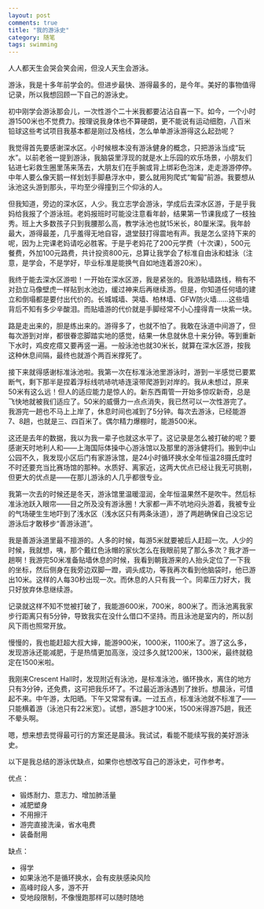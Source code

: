 ```yaml
---
layout: post
comments: true
title: "我的游泳史"
category: 随笔
tags: swimming
---
```


人人都天生会哭会笑会闹，但没人天生会游泳。

游泳，我是十多年前学会的。但进步最快、游得最多的，是今年。美好的事物值得记录，所以我想回顾一下自己的游泳史。

初中刚学会游泳那会儿，一次性游个二十米我都要沾沾自喜一下。如今，一个小时游1500米也不觉费力。按理说我身体也不算硬朗，更不能说有运动细胞，八百米铅球这些考试项目我基本都是刚过及格线，怎么单单游泳游得这么起劲呢？

我觉得首先要感谢深水区。小时候根本没有游泳健身的概念，只把游泳当成“玩水”。以前老爸一提到游泳，我脑袋里浮现的就是水上乐园的欢乐场景，小朋友们钻进七彩救生圈里荡来荡去，大朋友们在手腕或背上绑彩色泡沫，走走游游停停。中年人要么像天鹅一样划划手脚悬浮水中，要么就用狗爬式“匍匐”前游。我要想从泳池这头游到那头，平均至少得撞到三个仰泳的人。

但我知道，旁边的深水区，人少。我立志学会游泳，学成后去深水区游，于是乎我妈给我报了个游泳班。老妈报班时可能没注意看年龄，结果第一节课我成了一枝独秀。班上大多数孩子只到我腰那么高，教学泳池也就15米长，80厘米深。我年龄最大，游得最差，几乎羞得无地自容，退堂鼓打得震地有声。我是怎么坚持下来的呢，因为上完课老妈请吃必胜客。于是乎老妈花了200元学费（十次课），500元餐费，外加100元路费，共计投资800元，总算让我学会了标准自由泳和蛙泳（注意，是学会，不是学好，毕业标准是能换气自如地连着游20米）。

我终于能去深水区游啦！一开始在深水区游，我是紧张的。我游贴墙路线，稍有不对劲立马像壁虎一样贴到水池边，缓过神来后再继续游。但是，你知道任何墙的建立和倒塌都是要付出代价的。长城城墙、哭墙、柏林墙、GFW防火墙……这些墙背后不知有多少辛酸泪。而贴墙游的代价就是手脚经常不小心撞得青一块紫一块。

路是走出来的，胆是练出来的。游得多了，也就不怕了。我敢在泳道中间游了，但每次游到对岸，都很眷恋脚踏实地的感觉，结果一休息就休息十来分钟。等到重新下水时，鸡皮疙瘩又要再竖一遍。一般泳池也就30米长，就算在深水区游，按我这种休息间隔，最终也就游个两百米撑死了。

接下来就得感谢标准泳池啦。我第一次在标准泳池里游泳时，游到一半感觉已要累断气，剩下那半是捏着浮标线吭哧吭哧连滚带爬游到对岸的。我从未想过，原来50米有这么远！但人的适应能力是惊人的。新东西甭管一开始多惊叹新奇，总是飞快地就被我们适应了。50米的威慑力一点点消失，我已然可以一次性游完了。我游完一趟也不马上上岸了，休息时间也减到了5分钟。每次去游泳，已经能游7、8趟，也就是三、四百米了。偶尔精力爆棚时，能游500米。

这还是去年的数据，我以为我一辈子也就这水平了。这记录是怎么被打破的呢？要感谢天时地利人和——上海国际体操中心游泳馆以及那里的游泳健将们。搬到中山公园不久，我发现小区后门有家游泳馆，是24小时循环换水全年恒温28摄氏度时不时还要充当比赛场馆的那种。水质好、离家近，这两大优点已经让我无可挑剔，但更大的优点是——在那儿游泳的人几乎都很专业。

我第一次去的时候还是冬天，游泳馆里温暖湿润，全年恒温果然不是吹牛。然后标准泳池跃入眼帘——目之所及没有游泳圈！大家都一声不吭地闷头游着，我被专业的气场硬生生地吓到了浅水区（浅水区只有两条泳道），游了两趟确保自己没忘记游泳后才敢移步“善游泳道”。

我是善游泳道里最不擅游的。人多的时候，每游5米就要被后人赶超一次。人少的时候，我就想，咦，那个戴红色泳帽的家伙怎么在我眼前晃了那么多次？我才游一趟啊！我游完50米准备贴墙休息的时候，我看到朝我游来的人抬头定位了一下我的坐标，然后侧身在我旁边双脚一蹬，调头成功，等我再次看到他脑袋时，他已游出10米。这样的人每30秒出现一次。而休息的人只有我一个。同辈压力好大，我只好放弃休息继续游。

记录就这样不知不觉被打破了，我能游600米，700米，800米了。而泳池离我家步行距离只有5分钟，导致我实在没什么借口不坚持。而且泳池是室内的，所以刮风下雨也照常开放。

慢慢的，我也能赶超大叔大婶，能游900米，1000米，1100米了。游了这么多，发现游泳还能减肥，于是热情更加高涨，没过多久就1200米，1300米，最终就稳定在1500米啦。

我刚来Crescent Hall时，发现附近有泳池，是标准泳池，循环换水，离住的地方只有3分钟，还免费，这可把我乐坏了。不过最近游泳遇到了挫折。想晨泳，可惜起不来。中午游，太阳晒。下午又常常有课。一过五点，标准泳池就不标准了——只能横着游（泳池只有22米宽）。试想，游5趟才100米，1500米得游75趟，我还不晕头啊。

嗯，想来想去觉得最可行的方案还是晨泳。我试试，看能不能续写我的美好游泳史。

以下是我总结的游泳优缺点，如果你也想改写自己的游泳史，可作参考。

优点：
- 锻炼耐力、意志力、增加肺活量
- 减肥塑身
- 不用擦汗 
- 游完直接洗澡，省水电费
- 装备耐用

缺点：
- 得学
- 如果泳池不是循环换水，会有皮肤感染风险
- 高峰时段人多，游不开
- 受地段限制，不像慢跑那样可以随时随地





